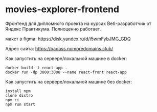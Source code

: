# movies-explorer-frontend

Фронтенд для дипломного проекта на курсах Веб-разработчик от Яндекс Практикума.
Полноценно работает. 

макет в figma: https://disk.yandex.ru/d/i5wmFybJMG_GDQ

Адрес сайта: https://badass.nomoredomains.club/

Как запустить на сервере/локальной машине в docker:

    docker build -t react-app .  
    docker run -dp 3000:3000 --name react-front react-app

Как запустить на сервере/локальной машине без docker:

    install npm
    clone distro
    npm ci
    npm run start
